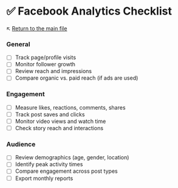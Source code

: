 # ✅ Facebook Analytics Checklist

↖️ [Return to the main file](../README.md)

### General
- [ ] Track page/profile visits
- [ ] Monitor follower growth
- [ ] Review reach and impressions
- [ ] Compare organic vs. paid reach (if ads are used)

### Engagement
- [ ] Measure likes, reactions, comments, shares
- [ ] Track post saves and clicks
- [ ] Monitor video views and watch time
- [ ] Check story reach and interactions

### Audience
- [ ] Review demographics (age, gender, location)
- [ ] Identify peak activity times
- [ ] Compare engagement across post types
- [ ] Export monthly reports
